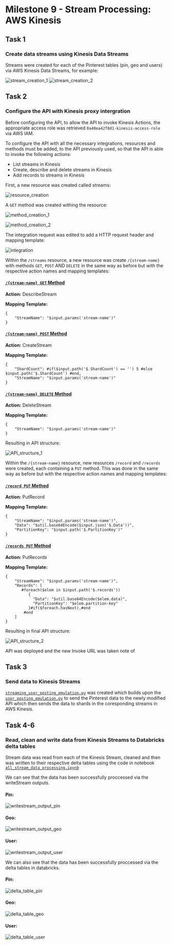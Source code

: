 # Milestone 9 - Stream Processing: AWS Kinesis

## Task 1
### Create data streams using Kinesis Data Streams

Streams were created for each of the Pinterest tables (pin, geo and users) via AWS Kinesis Data Streams, for example:

![stream_creation_1](screenshots/m9/1.png)
![stream_creation_2](screenshots/m9/2.png)

## Task 2
### Configure the API with Kinesis proxy intergration

Before configuring the API, to allow the API to invoke Kinesis Actions, the appropriate access role was retrieved ```0a40ea42f8d1-kinesis-access-role``` via AWS IAM.

To configure the API with all the necessary integrations, resources and methods must be added, to the API previously used, so that the API is able to invoke the following actions: 
- List streams in Kinesis
- Create, describe and delete streams in Kinesis
- Add records to streams in Kinesis

First, a new resource was created called streams:

![resource_creation](screenshots/m9/3.png) 

A ```GET``` method was created withing the resource:

![method_creation_1](screenshots/m9/4.png)
 

![method_creation_2](screenshots/m9/5.png)
 

The integration request was edited to add a HTTP request header and mapping template:

![integration](screenshots/m9/6.png)
 

Within the ```/streams``` resource, a new resource was create ```/{stream-name}``` with methods ```GET```, ```POST``` AND ```DELETE``` in the same way as before but with the respective action names and mapping templates:

#### <u>```/{stream-name} GET``` Method</u>

**Action:** DescribeStream

**Mapping Template:**

```
{
    "StreamName": "$input.params('stream-name')"
}
```

#### <u>```/{stream-name} POST``` Method</u>

**Action:** CreateStream

**Mapping Template:**

```
{
    "ShardCount": #if($input.path('$.ShardCount') == '') 5 #else $input.path('$.ShardCount') #end,
    "StreamName": "$input.params('stream-name')"
}
```

#### <u>```/{stream-name} DELETE``` Method</u>

**Action:** DeleteStream

**Mapping Template:**

```
{
    "StreamName": "$input.params('stream-name')"
}
```

Resulting in API structure:

![API_structure_1](screenshots/m9/7.png)


Within the ```/{stream-name}``` resource, new resources ```/record```  and ```/records``` were created, each containing a ```PUT``` method. This was done in the same way as before but with the respective action names and mapping templates:

#### <u>```/record PUT``` Method</u>

**Action:** PutRecord

**Mapping Template:**

```
{
    "StreamName": "$input.params('stream-name')",
    "Data": "$util.base64Encode($input.json('$.Data'))",
    "PartitionKey": "$input.path('$.PartitionKey')"
}
```

#### <u>```/records PUT``` Method</u>

**Action:** PutRecords

**Mapping Template:**

```
{
    "StreamName": "$input.params('stream-name')",
    "Records": [
       #foreach($elem in $input.path('$.records'))
          {
            "Data": "$util.base64Encode($elem.data)",
            "PartitionKey": "$elem.partition-key"
          }#if($foreach.hasNext),#end
        #end
    ] 
}
```

Resulting in final API structure:

![API_structure_2](screenshots/m9/8.png)

API was deployed and the new Invoke URL was taken note of

## Task 3
### Send data to Kinesis Streams

[`streaming_user_posting_emulation.py`](../data_emulation/stream_user_posting_emulation.py) was created which builds upon the [`user_posting_emulation.py`](../data_emulation/user_posting_emulation.py) to send the Pinterest data to the newly modified API which then sends the data to shards in the coresponding streams in AWS Kinesis.

## Task 4-6
### Read, clean and write data from Kinesis Streams to Databricks delta tables

Stream data was read from each of the Kinesis Stream, cleaned and then was written to their respective delta tables using the code in notebook [`all_stream_data_processing.ipynb`](../databricks/all_stream_data_processing.ipynb)

We can see that the data has been successfully proccessed via the writeStream outputs.

#### Pin:

![writestream_output_pin](screenshots/m9/9.png)

#### Geo:

![writestream_output_geo](screenshots/m9/10.png)

#### User:

![writestream_output_user](screenshots/m9/11.png)

We can also see that the data has been successfully proccessed via the delta tables in databricks.

#### Pin:

![delta_table_pin](screenshots/m9/12.png)

#### Geo:

![delta_table_geo](screenshots/m9/13.png)

#### User:

![delta_table_user](screenshots/m9/14.png)



